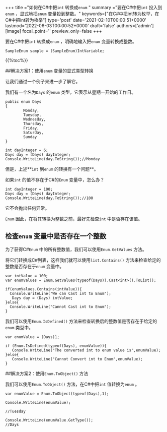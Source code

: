 +++
title   ="如何在C#中把`int` 转换成`enum` "
summary ="要在C#中把`int` 投入到`enum` ，显式地把`enum` 变量投到整数。"
keywords=["在C#中把int转为枚举，在C#中把int转为枚举"]
type='post'
date='2021-02-10T00:00:51+0000'
lastmod='2022-06-03T00:00:52+0000'
draft='false'
authors=['admin']
[image]
focal_point=''
preview_only=false
+++

要在C#中把`int` 转换成`enum` ，明确地输入把`enum` 变量转换成整数。

```
SampleEnum sample = (SampleEnum)IntVariable;
```

{{%toc%}}

##解决方案1：使用`enum` 变量的显式类型转换

让我们通过一个例子来进一步了解它。

我们有一个名为`Days` 的`enum` 类型，它表示从星期一开始的工作日。

```
public enum Days
{
        Monday,  
        Tuesday,  
        Wednesday,  
        Thursday,  
        Friday,  
        Saturday,  
        Sunday
}

int dayInteger = 6;
Days day = (Days) dayInteger;
Console.WriteLine(day.ToString());//Monday
```

但是，上述**`int` 到`enum` 的转换有一个问题**。

如果`int` 的值不存在于C#的`Enum` 变量中，怎么办？

```
int dayInteger = 100;
Days day = (Days) dayInteger;
Console.WriteLine(day.ToString());//100
```

它不会抛出任何异常。

`Enum` 因此，在将其转换为整数之前，最好先检查`int` 中是否存在该值。

## 检查`enum` 变量中是否存在一个整数

为了获得C#`Enum` 中的所有整数值，我们可以使用`Enum.GetValues` 方法。

将它们转换成C#列表，这样我们就可以使用`list.Contains()` 方法来检查给定的整数是否存在于`enum` 变量中。

```
var intValue = 100;
var enumValues = Enum.GetValues(typeof(Days)).Cast<int>().ToList();

if(enumValues.Contains(intValue)){
  Console.WriteLine("We can Cast int to Enum");  
   Days day = (Days) intValue;
}else{
  Console.WriteLine("Cannot Cast int to Enum");
}

```
我们可以使用`Enum.IsDefined()` 方法来检查转换后的整数值是否存在于给定的`enum` 类型中。  

```
var enumValue = (Days)1;

if (Enum.IsDefined(typeof(Days), enumValue)){
   Console.WriteLine("The converted int to enum value is",enumValue);
}else{
   Console.WriteLine("Cannot Convert int to Enum",enumValue);
}
```


##解决方案2：使用`Enum.ToObject()` 方法

我们可以使用`Enum.ToObject()` 方法，在C#中把`int` 值转换为`enum` 。

```
var enumValue = Enum.ToObject(typeof(Days),1);

Console.WriteLine(enumValue);

//Tuesday

Console.WriteLine(enumValue.GetType());
//Days

```





